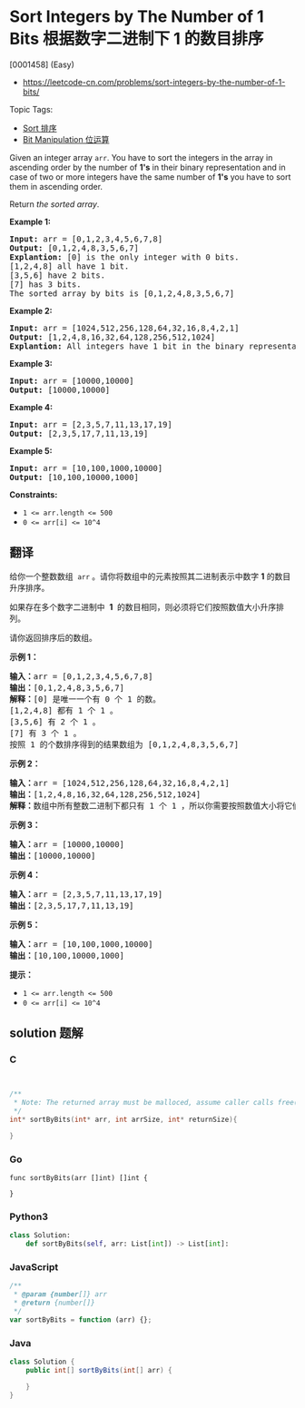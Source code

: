 # Sort Integers by The Number of 1 Bits 根据数字二进制下 1 的数目排序

[0001458] (Easy)

- https://leetcode-cn.com/problems/sort-integers-by-the-number-of-1-bits/

Topic Tags:

- [Sort 排序](https://leetcode-cn.com/tag/sort/)
- [Bit Manipulation 位运算](https://leetcode-cn.com/tag/bit-manipulation/)

Given an integer array `arr`. You have to sort the integers in the array in ascending order by the number of **1's** in their binary representation and in case of two or more integers have the same number of **1's** you have to sort them in ascending order.

Return _the sorted array_.

**Example 1:**

<pre><strong>Input:</strong> arr = [0,1,2,3,4,5,6,7,8]
<strong>Output:</strong> [0,1,2,4,8,3,5,6,7]
<strong>Explantion:</strong> [0] is the only integer with 0 bits.
[1,2,4,8] all have 1 bit.
[3,5,6] have 2 bits.
[7] has 3 bits.
The sorted array by bits is [0,1,2,4,8,3,5,6,7]
</pre>

**Example 2:**

<pre><strong>Input:</strong> arr = [1024,512,256,128,64,32,16,8,4,2,1]
<strong>Output:</strong> [1,2,4,8,16,32,64,128,256,512,1024]
<strong>Explantion:</strong> All integers have 1 bit in the binary representation, you should just sort them in ascending order.
</pre>

**Example 3:**

<pre><strong>Input:</strong> arr = [10000,10000]
<strong>Output:</strong> [10000,10000]
</pre>

**Example 4:**

<pre><strong>Input:</strong> arr = [2,3,5,7,11,13,17,19]
<strong>Output:</strong> [2,3,5,17,7,11,13,19]
</pre>

**Example 5:**

<pre><strong>Input:</strong> arr = [10,100,1000,10000]
<strong>Output:</strong> [10,100,10000,1000]
</pre>

**Constraints:**

- `1 <= arr.length <= 500`
- `0 <= arr[i] <= 10^4`

## 翻译

给你一个整数数组  `arr` 。请你将数组中的元素按照其二进制表示中数字 **1** 的数目升序排序。

如果存在多个数字二进制中  **1**  的数目相同，则必须将它们按照数值大小升序排列。

请你返回排序后的数组。

**示例 1：**

<pre><strong>输入：</strong>arr = [0,1,2,3,4,5,6,7,8]
<strong>输出：</strong>[0,1,2,4,8,3,5,6,7]
<strong>解释：</strong>[0] 是唯一一个有 0 个 1 的数。
[1,2,4,8] 都有 1 个 1 。
[3,5,6] 有 2 个 1 。
[7] 有 3 个 1 。
按照 1 的个数排序得到的结果数组为 [0,1,2,4,8,3,5,6,7]
</pre>

**示例 2：**

<pre><strong>输入：</strong>arr = [1024,512,256,128,64,32,16,8,4,2,1]
<strong>输出：</strong>[1,2,4,8,16,32,64,128,256,512,1024]
<strong>解释：</strong>数组中所有整数二进制下都只有 1 个 1 ，所以你需要按照数值大小将它们排序。
</pre>

**示例 3：**

<pre><strong>输入：</strong>arr = [10000,10000]
<strong>输出：</strong>[10000,10000]
</pre>

**示例 4：**

<pre><strong>输入：</strong>arr = [2,3,5,7,11,13,17,19]
<strong>输出：</strong>[2,3,5,17,7,11,13,19]
</pre>

**示例 5：**

<pre><strong>输入：</strong>arr = [10,100,1000,10000]
<strong>输出：</strong>[10,100,10000,1000]
</pre>

**提示：**

- `1 <= arr.length <= 500`
- `0 <= arr[i] <= 10^4`

## solution 题解

### C

```c


/**
 * Note: The returned array must be malloced, assume caller calls free().
 */
int* sortByBits(int* arr, int arrSize, int* returnSize){

}


```

### Go

```golang
func sortByBits(arr []int) []int {

}
```

### Python3

```python
class Solution:
    def sortByBits(self, arr: List[int]) -> List[int]:
```

### JavaScript

```javascript
/**
 * @param {number[]} arr
 * @return {number[]}
 */
var sortByBits = function (arr) {};
```

### Java

```java
class Solution {
    public int[] sortByBits(int[] arr) {

    }
}
```
